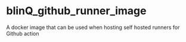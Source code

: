 # blinQ_github_runner_image
A docker image that can be used when hosting self hosted runners for Github action
